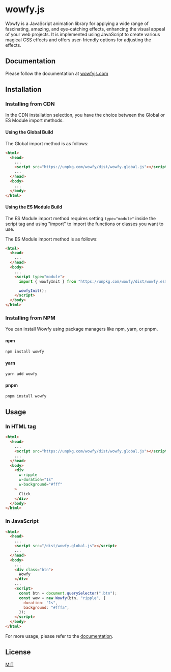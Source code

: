 # wowfy.js

Wowfy is a JavaScript animation library for applying a wide range of fascinating, amazing, and eye-catching effects, enhancing the visual appeal of your web projects. It is implemented using JavaScript to create various magical CSS effects and offers user-friendly options for adjusting the effects.

## Documentation

Please follow the documentation at [wowfyjs.com](https://wowfyjs.com/)

## Installation

### Installing from CDN

In the CDN installation selection, you have the choice between the Global or ES Module import methods.

#### Using the Global Build

The Global import method is as follows:

```html
<html>
  <head>
    ...
    <script src="https://unpkg.com/wowfy/dist/wowfy.global.js"></script>
    ...
  </head>
  <body>
    ...
  </body>
</html>
```

#### Using the ES Module Build

The ES Module import method requires setting `type="module"` inside the script tag and using "import" to import the functions or classes you want to use.

The ES Module import method is as follows:

```html
<html>
  <head>
    ...
  </head>
  <body>
    ...
    <script type="module">
      import { wowfyInit } from "https://unpkg.com/wowfy/dist/wowfy.esm.js";

      wowfyInit();
    </script>
  </body>
</html>
```

### Installing from NPM

You can install Wowfy using package managers like npm, yarn, or pnpm.

#### npm
```bash
npm install wowfy
```
#### yarn
```bash
yarn add wowfy
```
#### pnpm
```bash
pnpm install wowfy
```

## Usage

### In HTML tag

```html
<html>
  <head>
    ...
    <script src="https://unpkg.com/wowfy/dist/wowfy.global.js"></script>
    ...
  </head>
  <body>
    <div 
      w-ripple
      w-duration="1s"
      w-background="#fff"
    >
      Click
    </div>
  </body>
</html>
```

### In JavaScript

```html
<html>
  <head>
    ...
    <script src="/dist/wowfy.global.js"></script>
    ...
  </head>
  <body>
    ...
    <div class="btn">
      Wowfy
    </div>
    ...
    <script>
      const btn = document.querySelector(".btn");
      const wow = new Wowfy(btn, "ripple", {
        duration: "1s",
        background: "#fffa",
      });
    </script>
  </body>
</html>
```

For more usage, please refer to the [documentation](https://wowfyjs.com/guide/usage.html).

## License
[MIT](https://github.com/wujue0115/wowfy/blob/main/LICENSE)
